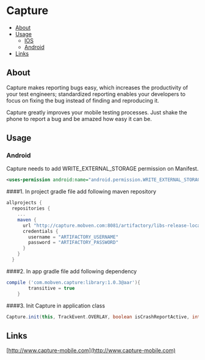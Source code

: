
Capture
==================

  - [About](#about)
  - [Usage](#usage)
    - [IOS](http://github.com/mobven/capture-ios)
    - [Android](#android)
  - [Links](#links)


## About

Capture makes reporting bugs easy, which increases the productivity of your test engineers; standardized reporting enables your developers to focus on fixing the bug instead of finding and reproducing it.

Capture greatly improves your mobile testing processes.
Just shake the phone to report a bug and be amazed how
easy it can be.


## Usage

### Android

Capture needs to add WRITE_EXTERNAL_STORAGE permission on Manifest.

```xml
<uses-permission android:name="android.permission.WRITE_EXTERNAL_STORAGE" tools:node="replace"/>
```

####1. In project gradle file add following maven repository 

```gradle
allprojects {
  repositories {
    ...
    maven {
      url "http://capture.mobven.com:8081/artifactory/libs-release-local"
      credentials {
        username = "ARTIFACTORY_USERNAME"
        password = "ARTIFACTORY_PASSWORD"
      }
    }
  }
```

####2. In app gradle file add following dependency

```gradle
compile ('com.mobven.capture:library:1.0.3@aar'){
        transitive = true
    }
```

####3. Init Capture in application class
```gradle
Capture.init(this, TrackEvent.OVERLAY, boolean isCrashReportActive, int appId, int projectId, int secret, boolean isDebugLogEnable);
```


## Links
[http://www.capture-mobile.com](http://www.capture-mobile.com)
